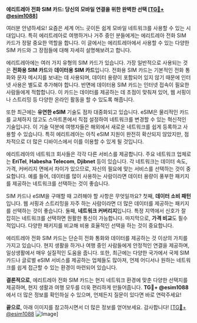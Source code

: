 **에리트레아 전화 SIM 카드: 당신의 모바일 연결을 위한 완벽한 선택 [[TG💪+ @esim1088](https://t.me/s/esim1088)]**

여러분 안녕하세요! 요즘은 세계 어느 곳이든 쉽게 모바일 네트워크를 사용할 수 있는 시대입니다. 특히 에리트레아로 여행하거나 거주 중인 분들에게는 에리트레아 전화 SIM 카드가 정말 중요한 역할을 합니다. 이 글에서는 에리트레아에서 사용할 수 있는 다양한 SIM 카드와 그 장점들에 대해 자세히 설명해보려고 합니다.

에리트레아에는 여러 가지 유형의 SIM 카드가 있습니다. 가장 일반적으로 사용되는 것은 **전화용 SIM 카드**와 **데이터용 SIM 카드**입니다. 전화용 SIM 카드는 기본적인 전화 통화와 문자 메시지를 보내는 데 사용되며, 데이터 용량이 포함되어 있지 않기 때문에 인터넷 사용은 별도로 추가해야 합니다. 반면에 데이터용 SIM 카드는 인터넷 접속이 필요한 사람들에게 적합합니다. 이 카드는 데이터를 제공하는 데 초점이 맞춰져 있어, 웹 서핑이나 스트리밍 등 다양한 온라인 활동을 할 수 있도록 해줍니다.

또한 최근에는 **유연한 eSIM** 기술도 점차 대중화되고 있습니다. eSIM은 물리적인 카드를 교체하지 않고도 스마트폰에서 직접 설정하여 네트워크를 변경할 수 있는 혁신적인 기술입니다. 이 기술 덕분에 여행자들은 해외에서 새로운 네트워크를 쉽게 등록하고 사용할 수 있습니다. 특히 에리트레아는 아직 eSIM 지원이 완전히 확산되지 않았지만, 점차적으로 더 많은 디바이스에서 이를 이용할 수 있게 될 것입니다.

에리트레아의 네트워크 회사들은 각각 다른 서비스를 제공합니다. 주요 네트워크 업체로는 **EriTel**, **Habesha Telecom**, **Djibnet** 등이 있습니다. 각 네트워크는 데이터 속도, 가격, 커버리지 면에서 차이가 있으므로, 자신의 필요에 맞는 서비스를 선택하는 것이 중요합니다. 예를 들어, 데이터를 많이 사용하는 사람이라면 데이터 용량이 풍부한 패키지를 제공하는 네트워크를 선택하는 것이 좋습니다.

SIM 카드나 eSIM을 구매할 때 고려해야 할 사항은 무엇일까요? 첫째, **데이터 소비 패턴**입니다. 웹 서핑과 스트리밍을 자주 하는 사람이라면 더 많은 데이터를 제공하는 패키지를 선택하는 것이 좋습니다. 둘째, **네트워크 커버리지**입니다. 특정 지역에서 신호가 잘 잡히는 네트워크를 선택하면 원활한 통신이 가능합니다. 마지막으로, **가격 비교**도 필수적입니다. 다양한 패키지를 비교해 비용 효율적인 선택을 하는 것이 중요합니다.

에리트레아 전화 SIM 카드는 단순히 전화 통화와 데이터를 제공하는 것 이상의 가치를 가지고 있습니다. 현지 생활을 하거나 여행 중인 사람들에게 안정적인 연결을 제공하며, 일상생활에서 매우 실질적인 도움을 줍니다. 또한, 최근에는 다양한 국가에서 국제 SIM 카드나 글로벌 eSIM 서비스를 제공하는 업체들도 많아져, 언제 어디서나 원하는 네트워크를 쉽게 접근할 수 있는 환경이 마련되어 있습니다.

**결론적으로**, 에리트레아 전화 SIM 카드는 현지 네트워크 환경에 맞춘 다양한 선택지를 제공하며, 현지 생활과 여행 모두를 더욱 편리하게 만들어줍니다. **TG💪+ @esim1088**에서 더 많은 정보를 확인하실 수 있으며, 언제든지 질문이 있다면 바로 연락주세요!

**끝으로**, 아래 이미지를 참고하시면서 더 많은 정보를 얻어보세요. 감사합니다! [[TG💪+ @esim1088](https://t.me/s/esim1088) ![Image](https://i.postimg.cc/Y0z9fWf4/image.png)]